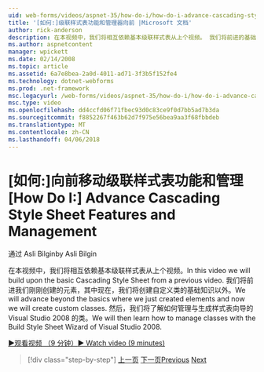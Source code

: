 ```yaml
---
uid: web-forms/videos/aspnet-35/how-do-i/how-do-i-advance-cascading-style-sheet-features-and-management
title: '[如何:]级联样式表功能和管理器向前 |Microsoft 文档'
author: rick-anderson
description: 在本视频中，我们将相互依赖基本级联样式表从上个视频。 我们将前进的基础知识以外我们刚刚创建元素和...
ms.author: aspnetcontent
manager: wpickett
ms.date: 02/14/2008
ms.topic: article
ms.assetid: 6a7e8bea-2a0d-4011-ad71-3f3b5f152fe4
ms.technology: dotnet-webforms
ms.prod: .net-framework
msc.legacyurl: /web-forms/videos/aspnet-35/how-do-i/how-do-i-advance-cascading-style-sheet-features-and-management
msc.type: video
ms.openlocfilehash: dd4ccfd06f71fbec93d0c83ce9f0d7bb5ad7b3da
ms.sourcegitcommit: f8852267f463b62d7f975e56bea9aa3f68fbbdeb
ms.translationtype: MT
ms.contentlocale: zh-CN
ms.lasthandoff: 04/06/2018
---
```

<a name="how-do-i-advance-cascading-style-sheet-features-and-management"></a><span data-ttu-id="18781-104">[如何:]向前移动级联样式表功能和管理</span><span class="sxs-lookup"><span data-stu-id="18781-104">[How Do I:] Advance Cascading Style Sheet Features and Management</span></span>
====================
<span data-ttu-id="18781-105">通过 Asli Bilgin</span><span class="sxs-lookup"><span data-stu-id="18781-105">by Asli Bilgin</span></span>

<span data-ttu-id="18781-106">在本视频中，我们将相互依赖基本级联样式表从上个视频。</span><span class="sxs-lookup"><span data-stu-id="18781-106">In this video we will build upon the basic Cascading Style Sheet from a previous video.</span></span> <span data-ttu-id="18781-107">我们将前进我们刚刚创建的元素，其中现在，我们将创建自定义类的基础知识以外。</span><span class="sxs-lookup"><span data-stu-id="18781-107">We will advance beyond the basics where we just created elements and now we will create custom classes.</span></span> <span data-ttu-id="18781-108">然后，我们将了解如何管理与生成样式表向导的 Visual Studio 2008 的类。</span><span class="sxs-lookup"><span data-stu-id="18781-108">We will then learn how to manage classes with the Build Style Sheet Wizard of Visual Studio 2008.</span></span>

[<span data-ttu-id="18781-109">&#9654;观看视频 （9 分钟）</span><span class="sxs-lookup"><span data-stu-id="18781-109">&#9654; Watch video (9 minutes)</span></span>](https://channel9.msdn.com/Blogs/ASP-NET-Site-Videos/how-do-i-advance-cascading-style-sheet-features-and-management)

> [!div class="step-by-step"]
> <span data-ttu-id="18781-110">[上一页](how-do-i-adding-elements-to-a-css-file-and-create-new-css-on-the-fly.md)
> [下一页](how-do-i-converting-a-net-20-windows-forms-application-to-net-35.md)</span><span class="sxs-lookup"><span data-stu-id="18781-110">[Previous](how-do-i-adding-elements-to-a-css-file-and-create-new-css-on-the-fly.md)
[Next](how-do-i-converting-a-net-20-windows-forms-application-to-net-35.md)</span></span>
